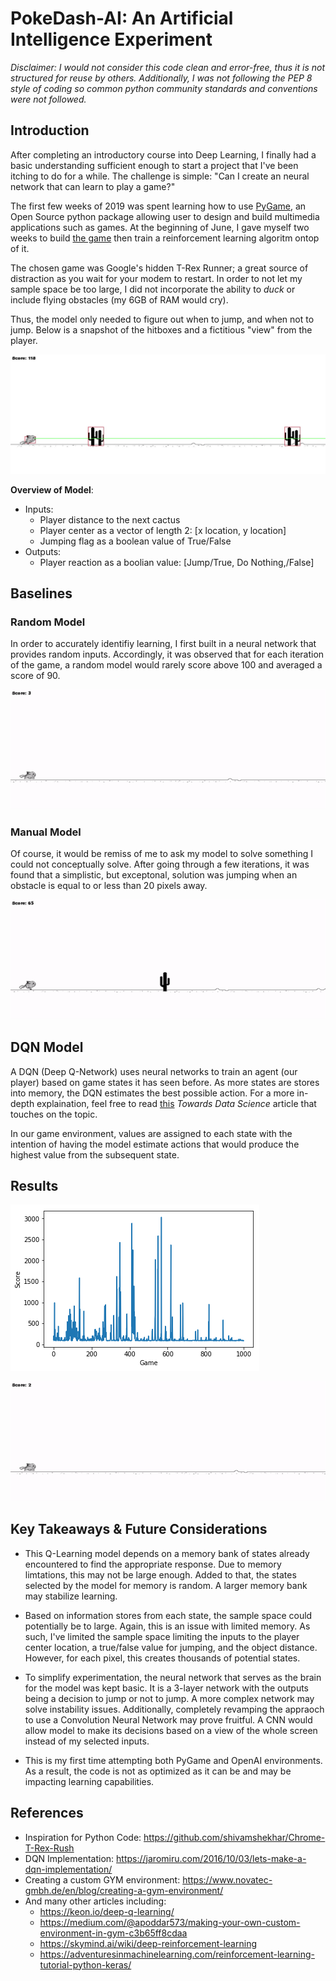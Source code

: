 # PokeDash-AI: An Artificial Intelligence Experiment
_Disclaimer: I would not consider this code clean and error-free, thus it is not structured for reuse by others. Additionally, I was not following the PEP 8 style of coding so common python community standards and conventions were not followed._
## Introduction
After completing an introductory course into Deep Learning, I finally had a basic understanding sufficient enough to start a project that I've been itching to do for a while. The challenge is simple: "Can I create an neural network that can learn to play a game?"

The first few weeks of 2019 was spent learning how to use [PyGame](https://www.pygame.org/docs/), an Open Source python package allowing user to design and build multimedia applications such as games. At the beginning of June, I gave myself two weeks to build [the game](https://github.com/nhollingsworth09/PokeDash) then train a reinforcement learning algoritm ontop of it.

The chosen game was Google's hidden T-Rex Runner; a great source of distraction as you wait for your modem to restart. In order to not let my sample space be too large, I did not incorporate the ability to _duck_ or include flying obstacles (my 6GB of RAM would cry).

Thus, the model only needed to figure out when to jump, and when not to jump. Below is a snapshot of the hitboxes and a fictitious "view" from the player.

![Player View](visuals/manual_view.jpg)

**Overview of Model**:
* Inputs:
  - Player distance to the next cactus
  - Player center as a vector of length 2: [x location, y location]
  - Jumping flag as a boolean value of True/False
* Outputs:
  - Player reaction as a boolian value: [Jump/True, Do Nothing,/False]

## Baselines

### Random Model
In order to accurately identifiy learning, I first built in a neural network that provides random inputs. Accordingly, it was observed that for each iteration of the game, a random model would rarely score above 100 and averaged a score of 90.

![Random Model](visuals/random_model.gif)

### Manual Model

Of course, it would be remiss of me to ask my model to solve something I could not conceptually solve. After going through a few iterations, it was found that a simplistic, but exceptonal, solution was jumping when an obstacle is equal to or less than 20 pixels away.

![Manual Model](visuals/manual_model.gif)

## DQN Model

A DQN (Deep Q-Network) uses neural networks to train an agent (our player) based on game states it has seen before. As more states are stores into memory, the DQN estimates the best possible action. For a more in-depth explaination, feel free to read [this](https://towardsdatascience.com/introduction-to-various-reinforcement-learning-algorithms-i-q-learning-sarsa-dqn-ddpg-72a5e0cb6287) _Towards Data Science_ article that touches on the topic.

In our game environment, values are assigned to each state with the intention of having the model estimate actions that would produce the highest value from the subsequent state.

## Results
![Historical Performance](visuals/history.png)

![DQN Model](visuals/best_model.gif)

## Key Takeaways & Future Considerations
* This Q-Learning model depends on a memory bank of states already encountered to find the appropriate response. Due to memory limtations, this may not be large enough. Added to that, the states selected by the model for memory is random. A larger memory bank may stabilize learning.

* Based on information stores from each state, the sample space could potentially be to large. Again, this is an issue with limited memory. As such, I've limited the sample space limiting the inputs to the player center location, a true/false value for jumping, and the object distance. However, for each pixel, this creates thousands of potential states.

* To simplify experimentation, the neural network that serves as the brain for the model was kept basic. It is a 3-layer network with the outputs being a decision to jump or not to jump. A more complex network may solve instability issues. Additionally, completely revamping the appraoch to use a Convolution Neural Network may prove fruitful. A CNN would allow model to make its decisions based on a view of the whole screen instead of my selected inputs.

* This is my first time attempting both PyGame and OpenAI environments. As a result, the code is not as optimized as it can be and may be impacting learning capabilities.


## References
* Inspiration for Python Code: https://github.com/shivamshekhar/Chrome-T-Rex-Rush
* DQN Implementation: https://jaromiru.com/2016/10/03/lets-make-a-dqn-implementation/
* Creating a custom GYM environment: https://www.novatec-gmbh.de/en/blog/creating-a-gym-environment/
* And many other articles including:
  - https://keon.io/deep-q-learning/
  - https://medium.com/@apoddar573/making-your-own-custom-environment-in-gym-c3b65ff8cdaa
  - https://skymind.ai/wiki/deep-reinforcement-learning
  - https://adventuresinmachinelearning.com/reinforcement-learning-tutorial-python-keras/
